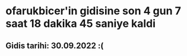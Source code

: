 # ofarukbicer'in gidisine son 4 gun 7 saat 18 dakika 45 saniye kaldi

## Gidis tarihi: 30.09.2022 :(